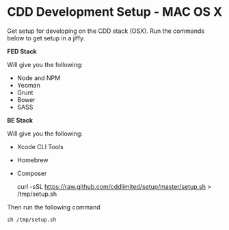 CDD Development Setup - MAC OS X
=====

Get setup for developing on the CDD stack (OSX). Run the commands below to get setup in a jiffy.

__FED Stack__

Will give you the following:

* Node and NPM
* Yeoman
* Grunt
* Bower
* SASS

__BE Stack__

Will give you the following:

* Xcode CLI Tools
* Homebrew
* Composer

	curl -sSL https://raw.github.com/cddlimited/setup/master/setup.sh > /tmp/setup.sh

Then run the following command

	sh /tmp/setup.sh
